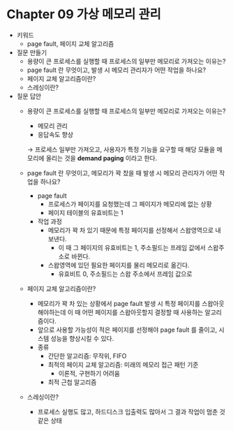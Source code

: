 # Chapter 09 가상 메모리 관리

- 키워드
    - page fault, 페이지 교체 알고리즘
- 질문 만들기
    - 용량이 큰 프로세스를 실행할 때 프로세스의 일부만 메모리로 가져오는 이유는?
    - page fault 란 무엇이고, 발생 시 메모리 관리자가 어떤 작업을 하나요?
    - 페이지 교체 알고리즘이란?
    - 스레싱이란?
- 질문 답안
    - 용량이 큰 프로세스를 실행할 때 프로세스의 일부만 메모리로 가져오는 이유는?
        - 메모리 관리
        - 응답속도 향상

      → 프로세스 일부만 가져오고, 사용자가 특정 기능을 요구할 때 해당 모듈을 메모리에 올리는 것을 **demand paging** 이라고 한다.

    - page fault 란 무엇이고, 메모리가 꽉 찼을 때 발생 시 메모리 관리자가 어떤 작업을 하나요?
        - page fault
            - 프로세스가 페이지를 요청했는데 그 페이지가 메모리에 없는 상황
            - 페이지 테이블의 유효비트는 1
        - 작업 과정
            - 메모리가 꽉 차 있기 때문에 특정 페이지를 선정해서 스왑영역으로 내보낸다.
                - 이 때 그 페이지의 유효비트는 1, 주소필드는 프레임 값에서 스왑주소로 바뀐다.
            - 스왑영역에 있던 필요한 페이지를 물리 메모리로 옮긴다.
                - 유효비트 0, 주소필드는 스왑 주소에서 프레임 값으로
    - 페이지 교체 알고리즘이란?
        - 메모리가 꽉 차 있는 상황에서 page fault 발생 시 특정 페이지를 스왑아웃해야하는데 이 때 어떤 페이지를 스왑아웃할지 결정할 때 사용하는 알고리즘이다.
        - 앞으로 사용할 가능성이 적은 페이지를 선정해야 page fault 를 줄이고, 시스템 성능을 향상시킬 수 있다.
        - 종류
            - 간단한 알고리즘: 무작위, FIFO
            - 최적의 페이지 교체 알고리즘: 미래의 메모리 접근 패턴 기준
                - 이론적, 구현하기 어려움
            - 최적 근첩 알고리즘
    - 스레싱이란?
        - 프로세스 실행도 많고, 하드디스크 입출력도 많아서 그 결과 작업이 멈춘 것 같은 상태